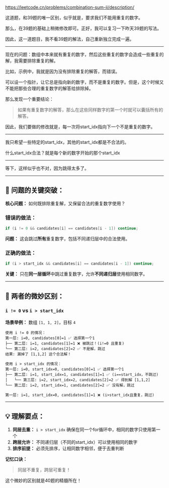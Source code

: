 https://leetcode.cn/problems/combination-sum-ii/description/

这道题，和39题的唯一区别，似乎就是，要求我们不能用重复的数字。

那么，在39题的基础上稍微修改即可。正好，我可以复习一下昨天39题的写法。

因此，这一道题目，我不看39题的解法，自己重新独立完成一遍。

---

现在的问题：数组中本来就有重复的数字，然后这些重复的数字会造成一些重复的解，我需要排除重复的解。

比如，示例中，我就是因为没有排除重复的解答，而错误。

可以设一个指针，让它总是指向新的数字，而不是重复的数字。但是，这个时候又不能把那些合理的重复数字的解答给排除掉。

那么发现一个重要结论：
> 如果有重复数字的解答，那么在这些同样数字的第一个时就可以囊括所有的解答。

因此，我们要做的修改就是，每一次将start_idx指向下一个不是重复的数字。

---
我只希望一些特定的start_idx，其他的start_idx都是不合法的。

什么start_idx合法？就是每个新的数字开始的那个start_idx

---
等下，这样似乎也不对，因为跳得太多了。

---

## 🎯 **问题的关键突破：**

**核心问题：** 如何既排除重复解，又保留合法的重复数字使用？

### **错误的做法：**
```cpp
if (i != 0 && candidates[i] == candidates[i - 1]) continue;
```
**问题：** 这会跳过**所有**重复数字，包括不同递归层中的合法使用。

### **正确的做法：**
```cpp
if (i > start_idx && candidates[i] == candidates[i - 1]) continue;
```
**关键：** 只在**同一层循环**中跳过重复数字，允许**不同递归层**使用相同数字。

---

## 📝 **两者的微妙区别：**

### **`i != 0` vs `i > start_idx`**

**场景举例：** 数组 `[1, 1, 2]`，目标 `4`

```
使用 i != 0 的情况：
第一层: i=0, candidates[0]=1 ✅ 选择第一个1
├── 第二层: i=1, candidates[1]=1 ❌ 被跳过！(i!=0 且重复)
└── 第二层: i=2, candidates[2]=2 ✅ 不是解，跳过
结果: 漏掉了 [1,1,2] 这个合法解！

使用 i > start_idx 的情况：
第一层: i=0, start_idx=0, candidates[0]=1 ✅ 选择第一个1
├── 第二层: i=1, start_idx=1, candidates[1]=1 ✅ (i==start_idx，不跳过)
│   └── 第三层: i=2, start_idx=2, candidates[2]=2 ✅ 得到解 [1,1,2]
└── 第二层: i=2, start_idx=1, candidates[2]=2 ✅ 没有解，跳过

第一层: i=1, start_idx=0, candidates[1]=1 ❌ (i>start_idx且重复，跳过)
```

---

## 💡 **理解要点：**

1. **同层去重：** `i > start_idx` 确保在同一个for循环中，相同的数字只使用第一个
2. **跨层允许：** 不同递归层（不同的start_idx）可以使用相同的数字
3. **排序前提：** 必须先排序，让相同数字相邻，便于去重判断

**记忆口诀：** 
> 同层不重复，跨层可重复！

这个微妙的区别就是40题的精髓所在！

